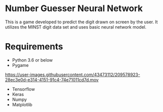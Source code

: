 # Number Guesser Neural Network

This is a game developed to predict the digit drawn on screen by the user. It utilizes the MINST digit data set and uses basic neural network model. 

# Requirements
- Python 3.6 or below
- Pygame

https://user-images.githubusercontent.com/43473112/209578923-28ec3e0d-e314-4151-91c4-74e71011cd7d.mov


- Tensorflow
- Keras
- Numpy
- Matplotlib
